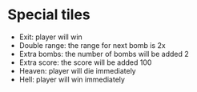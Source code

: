 
# Special tiles
- Exit: player will win
- Double range: the range for next bomb is 2x
- Extra bombs: the number of bombs will be added 2
- Extra score: the score will be added 100
- Heaven: player will die immediately
- Hell: player will win immediately